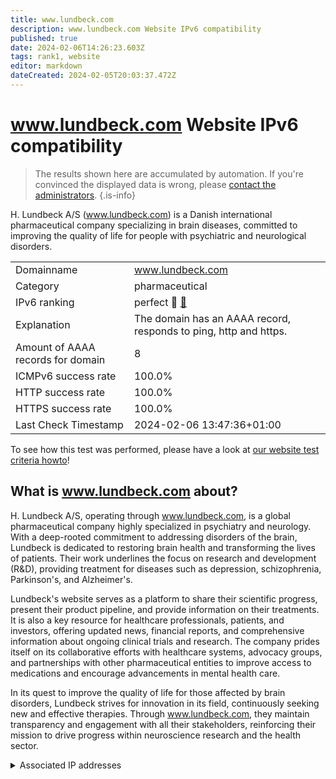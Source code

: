 ```yaml
---
title: www.lundbeck.com
description: www.lundbeck.com Website IPv6 compatibility
published: true
date: 2024-02-06T14:26:23.603Z
tags: rank1, website
editor: markdown
dateCreated: 2024-02-05T20:03:37.472Z
---
```


# www.lundbeck.com Website IPv6 compatibility

> The results shown here are accumulated by automation. If you're convinced the displayed data is wrong, please [contact the administrators](/howto/chat). 
{.is-info}

H. Lundbeck A/S (www.lundbeck.com) is a Danish international pharmaceutical company specializing in brain diseases, committed to improving the quality of life for people with psychiatric and neurological disorders.


|   |   |
| - | - |
| Domainname | www.lundbeck.com
| Category | pharmaceutical |
| IPv6 ranking | perfect :1st_place_medal: [🔗](/howto/ranking) |
| Explanation | The domain has an AAAA record, responds to ping, http and https. |
| Amount of AAAA records for domain | 8 |
| ICMPv6 success rate | 100.0%|
| HTTP success rate | 100.0% |
| HTTPS success rate | 100.0% |
| Last Check Timestamp | 2024-02-06 13:47:36+01:00 |

To see how this test was performed, please have a look at [our website test criteria howto](/howto/testcriteria/website)!


## What is www.lundbeck.com about?
H. Lundbeck A/S, operating through www.lundbeck.com, is a global pharmaceutical company highly specialized in psychiatry and neurology. With a deep-rooted commitment to addressing disorders of the brain, Lundbeck is dedicated to restoring brain health and transforming the lives of patients. Their work underlines the focus on research and development (R&D), providing treatment for diseases such as depression, schizophrenia, Parkinson's, and Alzheimer's.

Lundbeck's website serves as a platform to share their scientific progress, present their product pipeline, and provide information on their treatments. It is also a key resource for healthcare professionals, patients, and investors, offering updated news, financial reports, and comprehensive information about ongoing clinical trials and research. The company prides itself on its collaborative efforts with healthcare systems, advocacy groups, and partnerships with other pharmaceutical entities to improve access to medications and encourage advancements in mental health care.

In its quest to improve the quality of life for those affected by brain disorders, Lundbeck strives for innovation in its field, continuously seeking new and effective therapies. Through www.lundbeck.com, they maintain transparency and engagement with all their stakeholders, reinforcing their mission to drive progress within neuroscience research and the health sector.



<details>
<summary>Associated IP addresses</summary>

2600:9000:2250:e800:1e:1407:2f80:93a1

2600:9000:2250:b400:1e:1407:2f80:93a1

2600:9000:2250:6800:1e:1407:2f80:93a1

2600:9000:2250:9600:1e:1407:2f80:93a1

2600:9000:2250:8200:1e:1407:2f80:93a1

2600:9000:2250:1800:1e:1407:2f80:93a1

2600:9000:2250:4e00:1e:1407:2f80:93a1

2600:9000:2250:4400:1e:1407:2f80:93a1

</details>

